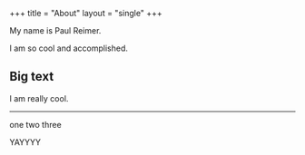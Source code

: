 +++
title = "About"
layout = "single"
+++

My name is Paul Reimer.

I am so cool and accomplished.

## Big text

I am really cool.

---

one two three


YAYYYY